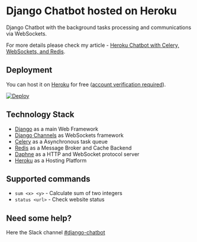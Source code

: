# Django Chatbot hosted on Heroku

Django Chatbot with the background tasks processing and communications via WebSockets.

For more details please check my article - [Heroku Chatbot with Celery, WebSockets, and Redis](https://itnext.io/heroku-chatbot-with-celery-websockets-and-redis-340fcd160f06).

## Deployment
You can host it on [Heroku](https://www.heroku.com) for free ([account verification required](https://devcenter.heroku.com/articles/account-verification)).

[![Deploy](https://www.herokucdn.com/deploy/button.svg)](https://heroku.com/deploy)

## Technology Stack
 - [Django](https://www.djangoproject.com/) as a main Web Framework
 - [Django Channels](https://github.com/django/channels) as WebSockets framework     
 - [Celery](http://www.celeryproject.org/) as a Asynchronous task queue
 - [Redis](https://redis.io/) as a Message Broker and Cache Backend   
 - [Daphne](https://github.com/django/daphne) as a HTTP and WebSocket protocol server
 - [Heroku](https://www.heroku.com) as a Hosting Platform


## Supported commands
 - `sum <x> <y>` - Calculate sum of two integers
 - `status <url>` - Check website status

## Need some help?
Here the Slack channel [#django-chatbot](https://join.slack.com/t/lyapustin/shared_invite/enQtNzc0MDQ0NjMxMzY2LTNmOTQ0NWM3YTQxYjM2ZGM3NTZiZWE1Y2E4ZGYyNDc2ODc3NzQ3ZWNlNDk3MGEyMWU0MDFiM2ZlYjYzY2I2Zjk)
